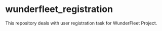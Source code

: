 # wunderfleet_registration
This repository deals with user registration task for WunderFleet Project.
